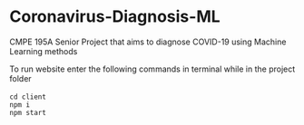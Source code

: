 # Coronavirus-Diagnosis-ML
CMPE 195A Senior Project that aims to diagnose COVID-19 using Machine Learning methods

To run website enter the following commands in terminal while in the project folder</br>
</br>
`cd client`</br>
`npm i`</br>
`npm start`</br>
